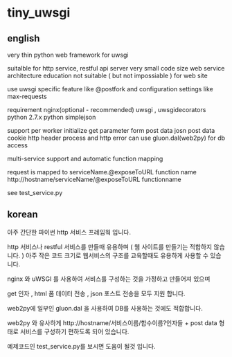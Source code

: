 tiny_uwsgi
==========

english 
-------

very thin python web framework for uwsgi

suitalble for http service, restful api server
very small code size
web service architecture education
not suitable ( but not impossiable ) for web site

use uwsgi specific feature
    like @postfork
and configuration settings
    like max-requests

requirement
nginx(optional - recommended)
uwsgi , uwsgidecorators
python 2.7.x
python simplejson

support per worker initialize
get parameter
form post data
josn post data
cookie
http header process and http error
can use gluon.dal(web2py) for db access

multi-service support and automatic function mapping

request is mapped to serviceName.@exposeToURL function name
http://hostname/serviceName/@exposeToURL functionname

see test_service.py

korean
------

아주 간단한 파이썬 http 서비스 프레임웍 입니다. 

http 서비스나 restful 서비스를 만들때 유용하며 
( 웹 사이트를 만들기는 적합하지 않습니다. )
아주 작은 코드 크기로 웹서비스의 구조를 교육할때도 유용하게 사용할 수 있습니다. 

nginx 와 uWSGI 를 사용하여 서비스를 구성하는 것을 가정하고 만들어져 있으며

get 인자 , html 폼 데이터 전송 , json 포스트 전송을 모두 지원 합니다. 

web2py에 일부인 gluon.dal 을 사용하여 DB를 사용하는 것에도 적합합니다. 

web2py 와 유사하게 
http://hostname/서비스이름/함수이름?인자들 + post data
형태로 서비스를 구성하기 편하도록 되어 있습니다. 

예제코드인 test_service.py를 보시면 도움이 될것 입니다. 
